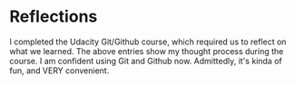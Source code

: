 # Reflections

I completed the Udacity Git/Github course, which required us to reflect on what we learned.
The above entries show my thought process during the course.
I am confident using Git and Github now. Admittedly, it's kinda of fun, and VERY convenient.
